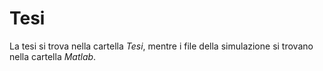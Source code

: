 # Tesi

La tesi si trova nella cartella _Tesi_, mentre i file della simulazione si trovano nella cartella _Matlab_.